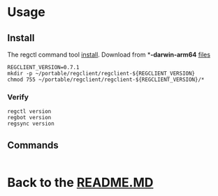 # Usage

## Install

The regctl command tool [install][regctl_install].
Download from ***-darwin-arm64** [files][download_files]

```shell
REGCLIENT_VERSION=0.7.1
mkdir -p ~/portable/regclient/regclient-${REGCLIENT_VERSION}
chmod 755 ~/portable/regclient/regclient-${REGCLIENT_VERSION}/*
```

### Verify

```shell
regctl version
regbot version
regsync version
```

## Commands

```shell

```

# Back to the [README.MD][readme]

[readme]:<../README.MD>

[regctl_install]:<https://github.com/regclient/regclient/blob/main/docs/install.md>

[download_files]:<https://github.com/regclient/regclient/releases>
